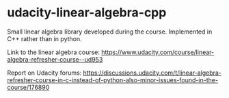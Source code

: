 # udacity-linear-algebra-cpp
Small linear algebra library developed during the course. Implemented in C++ rather than in python.

Link to the linear algebra course: https://www.udacity.com/course/linear-algebra-refresher-course--ud953

Report on Udacity forums: https://discussions.udacity.com/t/linear-algebra-refresher-course-in-c-instead-of-python-also-minor-issues-found-in-the-course/176890

